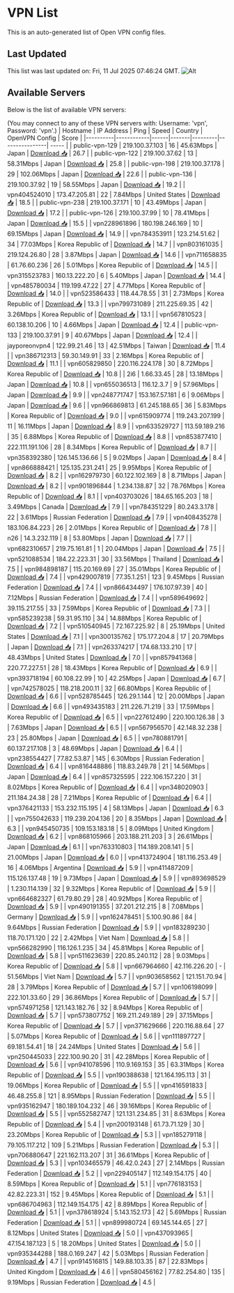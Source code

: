 # VPN List

This is an auto-generated list of Open VPN config files.

## Last Updated

This list was last updated on: Fri, 11 Jul 2025 07:46:24 GMT.
![Alt](https://repobeats.axiom.co/api/embed/186b98318ef1479477931607c1ad7d823f12451f.svg "Repobeats analytics image")

## Available Servers

Below is the list of available VPN servers:

(You may connect to any of these VPN servers with: Username: 'vpn', Password: 'vpn'.)
| Hostname | IP Address | Ping | Speed | Country | OpenVPN Config | Score |
|----------|------------|------|-------|---------|----------------| ----- |
| public-vpn-129 | 219.100.37.103 | 16 | 45.63Mbps | Japan | [Download 📥](./configs/server_0_JP.ovpn) | 26.7 |
| public-vpn-122 | 219.100.37.62 | 13 | 58.31Mbps | Japan | [Download 📥](./configs/server_1_JP.ovpn) | 25.8 |
| public-vpn-198 | 219.100.37.178 | 29 | 102.06Mbps | Japan | [Download 📥](./configs/server_2_JP.ovpn) | 22.6 |
| public-vpn-136 | 219.100.37.92 | 19 | 58.55Mbps | Japan | [Download 📥](./configs/server_3_JP.ovpn) | 19.2 |
| vpn404524010 | 173.47.205.81 | 22 | 7.84Mbps | United States | [Download 📥](./configs/server_4_US.ovpn) | 18.5 |
| public-vpn-238 | 219.100.37.171 | 10 | 43.49Mbps | Japan | [Download 📥](./configs/server_5_JP.ovpn) | 17.2 |
| public-vpn-126 | 219.100.37.99 | 10 | 78.41Mbps | Japan | [Download 📥](./configs/server_6_JP.ovpn) | 15.5 |
| vpn228961896 | 180.198.246.169 | 10 | 69.15Mbps | Japan | [Download 📥](./configs/server_7_JP.ovpn) | 14.9 |
| vpn784353911 | 123.214.51.62 | 34 | 77.03Mbps | Korea Republic of | [Download 📥](./configs/server_8_KR.ovpn) | 14.7 |
| vpn803161035 | 219.124.26.80 | 28 | 3.87Mbps | Japan | [Download 📥](./configs/server_9_JP.ovpn) | 14.6 |
| vpn711658835 | 61.76.60.236 | 26 | 5.01Mbps | Korea Republic of | [Download 📥](./configs/server_10_KR.ovpn) | 14.5 |
| vpn315523783 | 160.13.222.20 | 6 | 5.40Mbps | Japan | [Download 📥](./configs/server_11_JP.ovpn) | 14.4 |
| vpn485780034 | 119.199.47.22 | 27 | 4.77Mbps | Korea Republic of | [Download 📥](./configs/server_12_KR.ovpn) | 14.0 |
| vpn523586433 | 118.44.78.55 | 31 | 2.73Mbps | Korea Republic of | [Download 📥](./configs/server_13_KR.ovpn) | 13.3 |
| vpn799731089 | 211.225.69.35 | 42 | 3.26Mbps | Korea Republic of | [Download 📥](./configs/server_14_KR.ovpn) | 13.1 |
| vpn567810523 | 60.138.10.206 | 10 | 4.66Mbps | Japan | [Download 📥](./configs/server_15_JP.ovpn) | 12.4 |
| public-vpn-133 | 219.100.37.91 | 9 | 40.67Mbps | Japan | [Download 📥](./configs/server_16_JP.ovpn) | 12.4 |
| jayporeonvpn4 | 122.99.21.46 | 13 | 42.51Mbps | Taiwan | [Download 📥](./configs/server_17_TW.ovpn) | 11.4 |
| vpn386712313 | 59.30.149.91 | 33 | 2.16Mbps | Korea Republic of | [Download 📥](./configs/server_18_KR.ovpn) | 11.1 |
| vpn605829850 | 220.116.224.178 | 30 | 8.72Mbps | Korea Republic of | [Download 📥](./configs/server_19_KR.ovpn) | 10.8 |
| 2i6 | 1.66.33.45 | 28 | 13.18Mbps | Japan | [Download 📥](./configs/server_20_JP.ovpn) | 10.8 |
| vpn655036513 | 116.12.3.7 | 9 | 57.96Mbps | Japan | [Download 📥](./configs/server_21_JP.ovpn) | 9.9 |
| vpn248771747 | 153.167.57.181 | 6 | 9.06Mbps | Japan | [Download 📥](./configs/server_22_JP.ovpn) | 9.6 |
| vpn966869813 | 61.245.188.65 | 36 | 5.83Mbps | Korea Republic of | [Download 📥](./configs/server_23_KR.ovpn) | 9.0 |
| vpn615909774 | 119.243.207.199 | 11 | 16.11Mbps | Japan | [Download 📥](./configs/server_24_JP.ovpn) | 8.9 |
| vpn633529727 | 113.59.189.216 | 35 | 6.88Mbps | Korea Republic of | [Download 📥](./configs/server_25_KR.ovpn) | 8.8 |
| vpn853877410 | 222.111.191.106 | 28 | 8.34Mbps | Korea Republic of | [Download 📥](./configs/server_26_KR.ovpn) | 8.7 |
| vpn358392380 | 126.145.136.66 | 5 | 9.02Mbps | Japan | [Download 📥](./configs/server_27_JP.ovpn) | 8.4 |
| vpn866888421 | 125.135.231.241 | 25 | 9.95Mbps | Korea Republic of | [Download 📥](./configs/server_28_KR.ovpn) | 8.2 |
| vpn162979730 | 60.122.102.169 | 8 | 8.71Mbps | Japan | [Download 📥](./configs/server_29_JP.ovpn) | 8.2 |
| vpn901896844 | 1.234.138.87 | 32 | 78.76Mbps | Korea Republic of | [Download 📥](./configs/server_30_KR.ovpn) | 8.1 |
| vpn403703026 | 184.65.165.203 | 18 | 3.49Mbps | Canada | [Download 📥](./configs/server_31_CA.ovpn) | 7.9 |
| vpn784351229 | 80.243.3.178 | 22 | 3.61Mbps | Russian Federation | [Download 📥](./configs/server_32_RU.ovpn) | 7.9 |
| vpn408435278 | 183.106.84.223 | 26 | 2.01Mbps | Korea Republic of | [Download 📥](./configs/server_33_KR.ovpn) | 7.8 |
| n26 | 14.3.232.119 | 8 | 53.80Mbps | Japan | [Download 📥](./configs/server_34_JP.ovpn) | 7.7 |
| vpn682310657 | 219.75.161.81 | 1 | 20.04Mbps | Japan | [Download 📥](./configs/server_35_JP.ovpn) | 7.5 |
| vpn521088534 | 184.22.223.31 | 30 | 33.56Mbps | Thailand | [Download 📥](./configs/server_36_TH.ovpn) | 7.5 |
| vpn984898187 | 115.20.169.69 | 27 | 35.01Mbps | Korea Republic of | [Download 📥](./configs/server_37_KR.ovpn) | 7.4 |
| vpn429007819 | 77.35.1.251 | 123 | 9.45Mbps | Russian Federation | [Download 📥](./configs/server_38_RU.ovpn) | 7.4 |
| vpn866434497 | 176.107.97.39 | 40 | 7.12Mbps | Russian Federation | [Download 📥](./configs/server_39_RU.ovpn) | 7.4 |
| vpn589649692 | 39.115.217.55 | 33 | 7.59Mbps | Korea Republic of | [Download 📥](./configs/server_40_KR.ovpn) | 7.3 |
| vpn585239238 | 59.31.95.110 | 34 | 14.88Mbps | Korea Republic of | [Download 📥](./configs/server_41_KR.ovpn) | 7.2 |
| vpn510540945 | 72.167.225.92 | 8 | 25.19Mbps | United States | [Download 📥](./configs/server_42_US.ovpn) | 7.1 |
| vpn300135762 | 175.177.204.8 | 17 | 20.79Mbps | Japan | [Download 📥](./configs/server_43_JP.ovpn) | 7.1 |
| vpn263374217 | 174.68.133.210 | 17 | 48.43Mbps | United States | [Download 📥](./configs/server_44_US.ovpn) | 7.0 |
| vpn857941368 | 220.77.227.51 | 28 | 18.43Mbps | Korea Republic of | [Download 📥](./configs/server_45_KR.ovpn) | 6.9 |
| vpn393718194 | 60.108.22.99 | 10 | 42.25Mbps | Japan | [Download 📥](./configs/server_46_JP.ovpn) | 6.7 |
| vpn742578025 | 118.218.200.11 | 32 | 66.80Mbps | Korea Republic of | [Download 📥](./configs/server_47_KR.ovpn) | 6.6 |
| vpn528785445 | 126.29.1.144 | 12 | 20.00Mbps | Japan | [Download 📥](./configs/server_48_JP.ovpn) | 6.6 |
| vpn493435183 | 211.226.71.219 | 33 | 17.59Mbps | Korea Republic of | [Download 📥](./configs/server_49_KR.ovpn) | 6.5 |
| vpn227612490 | 220.100.126.38 | 3 | 7.63Mbps | Japan | [Download 📥](./configs/server_50_JP.ovpn) | 6.5 |
| vpn567956570 | 42.148.32.238 | 23 | 25.80Mbps | Japan | [Download 📥](./configs/server_51_JP.ovpn) | 6.5 |
| vpn780881791 | 60.137.217.108 | 3 | 48.69Mbps | Japan | [Download 📥](./configs/server_52_JP.ovpn) | 6.4 |
| vpn238554427 | 77.82.53.87 | 145 | 6.30Mbps | Russian Federation | [Download 📥](./configs/server_53_RU.ovpn) | 6.4 |
| vpn816448886 | 118.83.249.78 | 21 | 14.56Mbps | Japan | [Download 📥](./configs/server_54_JP.ovpn) | 6.4 |
| vpn857325595 | 222.106.157.220 | 31 | 8.02Mbps | Korea Republic of | [Download 📥](./configs/server_55_KR.ovpn) | 6.4 |
| vpn348020903 | 211.184.24.38 | 28 | 7.21Mbps | Korea Republic of | [Download 📥](./configs/server_56_KR.ovpn) | 6.4 |
| vpn376421133 | 153.232.115.195 | 4 | 58.13Mbps | Japan | [Download 📥](./configs/server_57_JP.ovpn) | 6.3 |
| vpn755042633 | 119.239.204.136 | 20 | 8.35Mbps | Japan | [Download 📥](./configs/server_58_JP.ovpn) | 6.3 |
| vpn945450735 | 109.153.183.18 | 5 | 8.09Mbps | United Kingdom | [Download 📥](./configs/server_59_GB.ovpn) | 6.2 |
| vpn868105966 | 203.188.211.203 | 3 | 26.61Mbps | Japan | [Download 📥](./configs/server_60_JP.ovpn) | 6.1 |
| vpn763310803 | 114.189.208.141 | 5 | 21.00Mbps | Japan | [Download 📥](./configs/server_61_JP.ovpn) | 6.0 |
| vpn413724904 | 181.116.253.49 | 16 | 4.06Mbps | Argentina | [Download 📥](./configs/server_62_AR.ovpn) | 5.9 |
| vpn411487209 | 115.126.137.48 | 19 | 9.73Mbps | Japan | [Download 📥](./configs/server_63_JP.ovpn) | 5.9 |
| vpn893698529 | 1.230.114.139 | 32 | 9.32Mbps | Korea Republic of | [Download 📥](./configs/server_64_KR.ovpn) | 5.9 |
| vpn664682327 | 61.79.80.29 | 28 | 40.92Mbps | Korea Republic of | [Download 📥](./configs/server_65_KR.ovpn) | 5.9 |
| vpn490191355 | 37.201.212.215 | 8 | 7.08Mbps | Germany | [Download 📥](./configs/server_66_DE.ovpn) | 5.9 |
| vpn162478451 | 5.100.90.86 | 84 | 9.64Mbps | Russian Federation | [Download 📥](./configs/server_67_RU.ovpn) | 5.9 |
| vpn183289230 | 118.70.171.120 | 22 | 2.42Mbps | Viet Nam | [Download 📥](./configs/server_68_VN.ovpn) | 5.8 |
| vpn566282990 | 116.126.1.235 | 34 | 45.81Mbps | Korea Republic of | [Download 📥](./configs/server_69_KR.ovpn) | 5.8 |
| vpn511623639 | 220.85.240.112 | 28 | 9.03Mbps | Korea Republic of | [Download 📥](./configs/server_70_KR.ovpn) | 5.8 |
| vpn667964660 | 42.116.226.20 | - | 51.56Mbps | Viet Nam | [Download 📥](./configs/server_71_VN.ovpn) | 5.7 |
| vpn903658562 | 121.151.70.94 | 28 | 3.79Mbps | Korea Republic of | [Download 📥](./configs/server_72_KR.ovpn) | 5.7 |
| vpn106198099 | 222.101.33.60 | 29 | 36.86Mbps | Korea Republic of | [Download 📥](./configs/server_73_KR.ovpn) | 5.7 |
| vpn574971258 | 121.143.182.76 | 32 | 8.94Mbps | Korea Republic of | [Download 📥](./configs/server_74_KR.ovpn) | 5.7 |
| vpn573807752 | 169.211.249.189 | 29 | 37.15Mbps | Korea Republic of | [Download 📥](./configs/server_75_KR.ovpn) | 5.7 |
| vpn371629666 | 220.116.88.64 | 27 | 5.07Mbps | Korea Republic of | [Download 📥](./configs/server_76_KR.ovpn) | 5.6 |
| vpn111897727 | 69.181.54.41 | 18 | 24.24Mbps | United States | [Download 📥](./configs/server_77_US.ovpn) | 5.6 |
| vpn250445033 | 222.100.90.20 | 31 | 42.28Mbps | Korea Republic of | [Download 📥](./configs/server_78_KR.ovpn) | 5.6 |
| vpn941078596 | 110.9.169.153 | 35 | 63.31Mbps | Korea Republic of | [Download 📥](./configs/server_79_KR.ovpn) | 5.5 |
| vpn190388638 | 121.164.195.113 | 31 | 19.06Mbps | Korea Republic of | [Download 📥](./configs/server_80_KR.ovpn) | 5.5 |
| vpn416591833 | 46.48.255.8 | 121 | 8.95Mbps | Russian Federation | [Download 📥](./configs/server_81_RU.ovpn) | 5.5 |
| vpn935162947 | 180.189.104.232 | 46 | 39.16Mbps | Korea Republic of | [Download 📥](./configs/server_82_KR.ovpn) | 5.5 |
| vpn552582747 | 121.131.234.85 | 31 | 8.63Mbps | Korea Republic of | [Download 📥](./configs/server_83_KR.ovpn) | 5.4 |
| vpn200193148 | 61.73.71.129 | 30 | 23.20Mbps | Korea Republic of | [Download 📥](./configs/server_84_KR.ovpn) | 5.3 |
| vpn185279118 | 79.105.117.212 | 109 | 5.21Mbps | Russian Federation | [Download 📥](./configs/server_85_RU.ovpn) | 5.3 |
| vpn706880647 | 221.162.113.207 | 31 | 36.61Mbps | Korea Republic of | [Download 📥](./configs/server_86_KR.ovpn) | 5.3 |
| vpn103465579 | 46.42.0.243 | 27 | 2.14Mbps | Russian Federation | [Download 📥](./configs/server_87_RU.ovpn) | 5.2 |
| vpn229405147 | 112.149.154.175 | 40 | 8.59Mbps | Korea Republic of | [Download 📥](./configs/server_88_KR.ovpn) | 5.1 |
| vpn776183153 | 42.82.223.31 | 152 | 9.45Mbps | Korea Republic of | [Download 📥](./configs/server_89_KR.ovpn) | 5.1 |
| vpn686704963 | 112.149.154.175 | 42 | 8.89Mbps | Korea Republic of | [Download 📥](./configs/server_90_KR.ovpn) | 5.1 |
| vpn378618924 | 5.143.152.173 | 42 | 5.69Mbps | Russian Federation | [Download 📥](./configs/server_91_RU.ovpn) | 5.1 |
| vpn899980724 | 69.145.144.65 | 27 | 8.12Mbps | United States | [Download 📥](./configs/server_92_US.ovpn) | 5.0 |
| vpn437093965 | 47.154.187.123 | 5 | 18.20Mbps | United States | [Download 📥](./configs/server_93_US.ovpn) | 5.0 |
| vpn935344288 | 188.0.169.247 | 42 | 5.03Mbps | Russian Federation | [Download 📥](./configs/server_94_RU.ovpn) | 4.7 |
| vpn914516815 | 149.88.103.35 | 87 | 22.83Mbps | United Kingdom | [Download 📥](./configs/server_95_GB.ovpn) | 4.6 |
| vpn580456162 | 77.82.254.80 | 135 | 9.19Mbps | Russian Federation | [Download 📥](./configs/server_96_RU.ovpn) | 4.5 |
